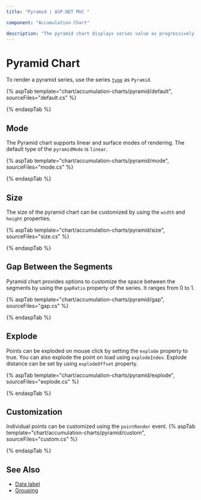 ```yaml
---
title: "Pyramid | ASP.NET MVC "

component: "Accumulation Chart"

description: "The pyramid chart displays series value as progressively decreasing amount to hundred percent in total"
---
```


# Pyramid Chart

To render a pyramid series, use the series [`type`](https://help.syncfusion.com/cr/aspnetcore-js2/Syncfusion.EJ2.Charts.AccumulationSeries.html#Syncfusion_EJ2_Charts_AccumulationSeries_Type)
as `Pyramid`.

{% aspTab template="chart/accumulation-charts/pyramid/default", sourceFiles="default.cs" %}

{% endaspTab %}

## Mode

The Pyramid chart supports linear and surface modes of rendering. The default type of the
`pyramidMode` is `linear`.

{% aspTab template="chart/accumulation-charts/pyramid/mode", sourceFiles="mode.cs" %}

{% endaspTab %}

## Size

The size of the pyramid chart can be customized by using the  `width` and `height` properties.

{% aspTab template="chart/accumulation-charts/pyramid/size", sourceFiles="size.cs" %}

{% endaspTab %}

## Gap Between the Segments

Pyramid chart provides options to customize the space between the segments by using the `gapRatio` property of the
series. It ranges from 0 to 1.

{% aspTab template="chart/accumulation-charts/pyramid/gap", sourceFiles="gap.cs" %}

{% endaspTab %}

## Explode

Points can be exploded on mouse click by setting the `explode` property to true. You can also explode the point
on load using `explodeIndex`. Explode distance can be set by using `explodeOffset` property.

{% aspTab template="chart/accumulation-charts/pyramid/explode", sourceFiles="explode.cs" %}

{% endaspTab %}

## Customization

Individual points can be customized using the `pointRender` event.
{% aspTab template="chart/accumulation-charts/pyramid/custom", sourceFiles="custom.cs" %}

{% endaspTab %}

## See Also

* [Data label](./data-label/)
* [Grouping](./grouping/)